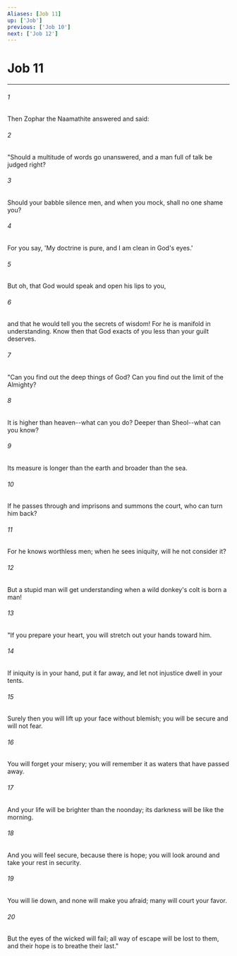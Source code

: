 ```yaml
---
Aliases: [Job 11]
up: ['Job']
previous: ['Job 10']
next: ['Job 12']
---
```

# Job 11
***



###### 1 
Then Zophar the Naamathite answered and said: 

###### 2 
"Should a multitude of words go unanswered, and a man full of talk be judged right? 

###### 3 
Should your babble silence men, and when you mock, shall no one shame you? 

###### 4 
For you say, 'My doctrine is pure, and I am clean in God's eyes.' 

###### 5 
But oh, that God would speak and open his lips to you, 

###### 6 
and that he would tell you the secrets of wisdom! For he is manifold in understanding. Know then that God exacts of you less than your guilt deserves. 

###### 7 
"Can you find out the deep things of God? Can you find out the limit of the Almighty? 

###### 8 
It is higher than heaven--what can you do? Deeper than Sheol--what can you know? 

###### 9 
Its measure is longer than the earth and broader than the sea. 

###### 10 
If he passes through and imprisons and summons the court, who can turn him back? 

###### 11 
For he knows worthless men; when he sees iniquity, will he not consider it? 

###### 12 
But a stupid man will get understanding when a wild donkey's colt is born a man! 

###### 13 
"If you prepare your heart, you will stretch out your hands toward him. 

###### 14 
If iniquity is in your hand, put it far away, and let not injustice dwell in your tents. 

###### 15 
Surely then you will lift up your face without blemish; you will be secure and will not fear. 

###### 16 
You will forget your misery; you will remember it as waters that have passed away. 

###### 17 
And your life will be brighter than the noonday; its darkness will be like the morning. 

###### 18 
And you will feel secure, because there is hope; you will look around and take your rest in security. 

###### 19 
You will lie down, and none will make you afraid; many will court your favor. 

###### 20 
But the eyes of the wicked will fail; all way of escape will be lost to them, and their hope is to breathe their last."
